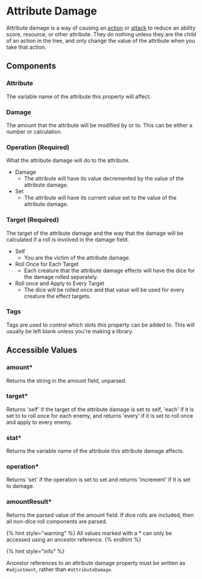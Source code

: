# Attribute Damage

Attribute damage is a way of causing an [action](action.md) or [attack](attackaction.md) to reduce an ability score, resource, or other attribute. They do nothing unless they are the child of an action in the tree, and only change the value of the attribute when you take that action.

## Components

### Attribute

The variable name of the attribute this property will affect.

### Damage

The amount that the attribute will be modified by or to. This can be either a number or calculation.

### Operation \(Required\)

What the attribute damage will do to the attribute.

* Damage
  * The attribute will have its value decremented by the value of the attribute damage.
* Set
  * The attribute will have its current value set to the value of the attribute damage.

### Target \(Required\)

The target of the attribute damage and the way that the damage will be calculated if a roll is involved in the damage field.

* Self
  * You are the victim of the attribute damage.
* Roll Once for Each Target
  * Each creature that the attribute damage effects will have the dice for the damage rolled separately.
* Roll once and Apply to Every Target
  * The dice will be rolled once and that value will be used for every creature the effect targets.

### Tags

Tags are used to control which slots this property can be added to. This will usually be left blank unless you're making a library.

## Accessible Values

### amount\*

Returns the string in the amount field, unparsed.

### target\*

Returns 'self' if the target of the attribute damage is set to self, 'each' if it is set to to roll once for each enemy, and returns 'every' if it is set to roll once and apply to every enemy.

### stat\*

Returns the variable name of the attribute this attribute damage affects.

### operation\*

Returns 'set' if the operation is set to set and returns 'increment' if it is set to damage.

### amountResult\*

Returns the parsed value of the amount field. If dice rolls are included, then all non-dice roll components are parsed.

{% hint style="warning" %}
All values marked with a \* can only be accessed using an ancestor reference.
{% endhint %}

{% hint style="info" %}

Ancestor references to an attribute damage property must be written as `#adjustment`, rather than `#attributeDamage`.

